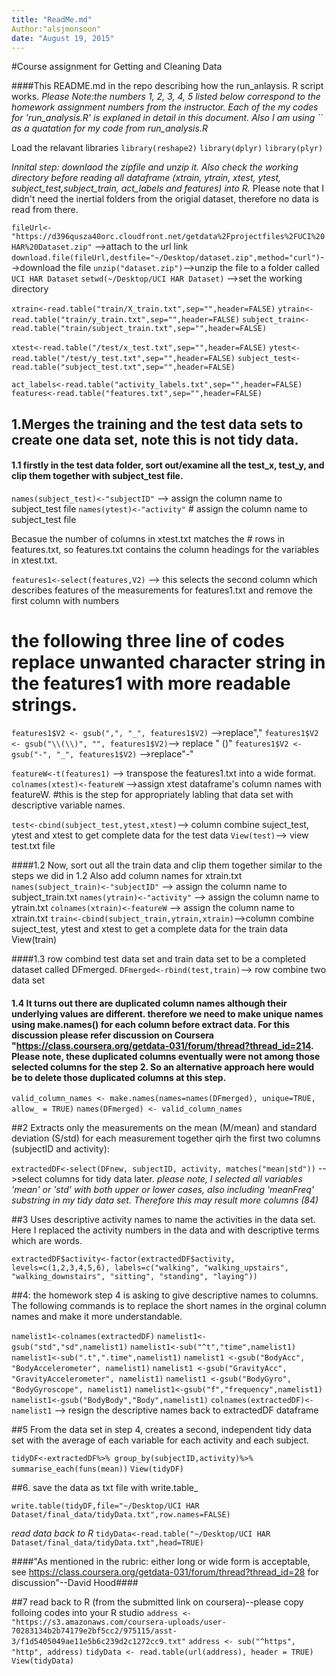 ```yaml
---
title: "ReadMe.md"
Author:"alsjmonsoon"
date: "August 19, 2015"
---
```

#Course assignment for Getting and Cleaning Data

####This README.md in the repo describing how the run_anlaysis. R script works. 
*Please Note:the numbers 1, 2, 3, 4, 5 listed below correspond to the homework assignment numbers from the instructor. Each of the my codes for 'run_analysis.R' is explaned in detail in this document. Also I am using `` as a quatation for my code from run_analysis.R*

Load the relavant libraries
`library(reshape2)`
`library(dplyr)`
`library(plyr)`

*Innital step: downlaod the zipfile and unzip it. Also check the working directory before reading all dataframe (xtrain, ytrain, xtest, ytest, subject_test,subject_train, act_labels and features) into R.* Please note that I didn't need the inertial folders from the origial dataset, therefore no data is read from there.

`fileUrl<-"https://d396qusza40orc.cloudfront.net/getdata%2Fprojectfiles%2FUCI%20HAR%20Dataset.zip"` -->attach to the url link
`download.file(fileUrl,destfile="~/Desktop/dataset.zip",method="curl")`-->download the file
`unzip("dataset.zip")`-->unzip the file to a folder called `UCI HAR Dataset`
`setwd(~/Desktop/UCI HAR Dataset)` -->set the working directory

`xtrain<-read.table("train/X_train.txt",sep="",header=FALSE)`
`ytrain<-read.table("train/y_train.txt",sep="",header=FALSE)`
`subject_train<-read.table("train/subject_train.txt",sep="",header=FALSE)`

`xtest<-read.table("/test/x_test.txt",sep="",header=FALSE)`
`ytest<-read.table("/test/y_test.txt",sep="",header=FALSE)`
`subject_test<-read.table("subject_test.txt",sep="",header=FALSE)`

`act_labels<-read.table("activity_labels.txt",sep="",header=FALSE)`
`features<-read.table("features.txt",sep="",header=FALSE)`

## 1.Merges the training and the test data sets to create one data set, note this is not tidy data.

#### 1.1 firstly in the test data folder, sort out/examine all the test_x, test_y, and clip them together with subject_test file. 

`names(subject_test)<-"subjectID"`   --> assign the column name to subject_test file
`names(ytest)<-"activity"`         # assign the column name to subject_test file

Becasue the number of columns in xtest.txt matches the # rows in features.txt, so features.txt contains the column headings for the variables in xtest.txt.

`features1<-select(features,V2)`  --> this selects the second column which describes features of the measurements for features1.txt and remove the first column with numbers

# the following three line of codes replace unwanted character string in the features1 with more readable strings.
`features1$V2 <- gsub(",", "_", features1$V2)` -->replace"," 
`features1$V2 <- gsub("\\(\\)", "", features1$V2)`--> replace " ()" 
`features1$V2 <- gsub("-", "_", features1$V2)`    -->replace"-"

`featureW<-t(features1)` --> transpose the features1.txt into a wide format.
`colnames(xtest)<-featureW` -->assign xtest dataframe's column names with featureW.
#this is the step for appropriately labling that data set with descriptive variable names.

`test<-cbind(subject_test,ytest,xtest)`--> column combine suject_test, ytest and xtest to get complete data for the test data
`View(test)`--> view test.txt file

####1.2 Now, sort out all the train data and clip them together similar to the steps we did in 1.2 Also add column names for xtrain.txt
`names(subject_train)<-"subjectID"` --> assign the column name to subject_train.txt
`names(ytrain)<-"activity"` --> assign the column name to ytrain.txt
`colnames(xtrain)<-featureW` --> assign the column name to xtrain.txt
`train<-cbind(subject_train,ytrain,xtrain)`-->column combine suject_test, ytest and xtest to get a complete data for the train data
View(train)

####1.3 row combind test data set and train data set to be a completed dataset called DFmerged. 
`DFmerged<-rbind(test,train)`--> row combine two data set

#### 1.4 It turns out there are duplicated column names although their underlying values are different. therefore we need to make unique names using make.names() for each column before extract data. For this discussion please refer discussion on Coursera "https://class.coursera.org/getdata-031/forum/thread?thread_id=214. Please note, these duplicated columns eventually were not among those selected columns for the step 2. So an alternative approach here would be to delete those duplicated columns at this step. 

`valid_column_names <- make.names(names=names(DFmerged), unique=TRUE, allow_ = TRUE)`
`names(DFmerged) <- valid_column_names`

##2 Extracts only the measurements on the mean (M/mean) and standard deviation (S/std) for each measurement together qirh the first two columns (subjectID and activity): 

`extractedDF<-select(DFnew, subjectID, activity, matches("mean|std"))` -->select columns for tidy data later. 
_please note, I selected all variables 'mean' or 'std' with both upper or lower cases, also including 'meanFreq' substring in my tidy data set. Therefore this may result more columns (84)_

##3 Uses descriptive activity names to name the activities in the data set. Here I replaced the activity numbers in the data and with descriptive terms which are words.

`extractedDF$activity<-factor(extractedDF$activity,
                       levels=c(1,2,3,4,5,6),
                       labels=c("walking", "walking_upstairs", "walking_downstairs", "sitting", "standing", "laying"))`

##4: the homework step 4 is asking to give descriptive names to columns. The following commands is to replace the short names in the orginal column names and make it more understandable. 

`namelist1<-colnames(extractedDF)`
`namelist1<- gsub("std","sd",namelist1)`
`namelist1<-sub("^t","time",namelist1)`
`namelist1<-sub(".t",".time",namelist1)`
`namelist1 <-gsub("BodyAcc", "BodyAccelerometer", namelist1)`
`namelist1 <-gsub("GravityAcc", "GravityAccelerometer", namelist1)`
`namelist1 <-gsub("BodyGyro", "BodyGyroscope", namelist1)`
`namelist1<-gsub("f","frequency",namelist1)`
`namelist1<-gsub("BodyBody","Body",namelist1)`
`colnames(extractedDF)<-namelist1`  --> resign the descriptive names back to extractedDF dataframe


##5 From the data set in step 4, creates a second, independent tidy data set with the average of each variable for each activity and each subject.

`tidyDF<-extractedDF%>%
        group_by(subjectID,activity)%>%
        summarise_each(funs(mean))`
`View(tidyDF)`

##6. save the data as txt file with write.table_

`write.table(tidyDF,file="~/Desktop/UCI HAR Dataset/final_data/tidyData.txt",row.names=FALSE)`

_read data back to R_
`tidyData<-read.table("~/Desktop/UCI HAR Dataset/final_data/tidyData.txt",head=TRUE)`

####"As mentioned in the rubric: either long or wide form is acceptable, see https://class.coursera.org/getdata-031/forum/thread?thread_id=28 for discussion"--David Hood####

##7 read back to R (from the submitted link on coursera)--please copy folloing codes into your R studio
`address <- "https://s3.amazonaws.com/coursera-uploads/user-70283134b2b74179e2bf5cc2/975115/asst-3/f1d5405049ae11e5b6c239d2c1272cc9.txt"`
`address <- sub("^https", "http", address)`
`tidyData <- read.table(url(address), header = TRUE)`
`View(tidyData)`
 

 
